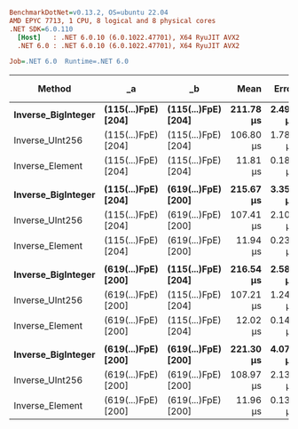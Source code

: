 ``` ini

BenchmarkDotNet=v0.13.2, OS=ubuntu 22.04
AMD EPYC 7713, 1 CPU, 8 logical and 8 physical cores
.NET SDK=6.0.110
  [Host]   : .NET 6.0.10 (6.0.1022.47701), X64 RyuJIT AVX2
  .NET 6.0 : .NET 6.0.10 (6.0.1022.47701), X64 RyuJIT AVX2

Job=.NET 6.0  Runtime=.NET 6.0

```

| Method                 | _a                      | _b                      |          Mean |        Error |       StdDev |    Ratio | Allocated | Alloc Ratio |
|------------------------|-------------------------|-------------------------|--------------:|-------------:|-------------:|---------:|----------:|------------:|
| **Inverse_BigInteger** | **(115(...)FpE) [204]** | **(115(...)FpE) [204]** | **211.78 μs** | **2.499 μs** | **2.087 μs** | **1.00** | **376 B** |    **1.00** |
| Inverse_UInt256        | (115(...)FpE) [204]     | (115(...)FpE) [204]     |     106.80 μs |     1.782 μs |     2.253 μs |     0.51 |         - |        0.00 |
| Inverse_Element        | (115(...)FpE) [204]     | (115(...)FpE) [204]     |      11.81 μs |     0.188 μs |     0.167 μs |     0.06 |         - |        0.00 |
|                        |                         |                         |               |              |              |          |           |             |
| **Inverse_BigInteger** | **(115(...)FpE) [204]** | **(619(...)FpE) [200]** | **215.67 μs** | **3.353 μs** | **2.972 μs** | **1.00** | **376 B** |    **1.00** |
| Inverse_UInt256        | (115(...)FpE) [204]     | (619(...)FpE) [200]     |     107.41 μs |     2.105 μs |     2.161 μs |     0.50 |         - |        0.00 |
| Inverse_Element        | (115(...)FpE) [204]     | (619(...)FpE) [200]     |      11.94 μs |     0.235 μs |     0.231 μs |     0.06 |         - |        0.00 |
|                        |                         |                         |               |              |              |          |           |             |
| **Inverse_BigInteger** | **(619(...)FpE) [200]** | **(115(...)FpE) [204]** | **216.54 μs** | **2.584 μs** | **2.291 μs** | **1.00** | **376 B** |    **1.00** |
| Inverse_UInt256        | (619(...)FpE) [200]     | (115(...)FpE) [204]     |     107.21 μs |     1.244 μs |     1.103 μs |     0.50 |         - |        0.00 |
| Inverse_Element        | (619(...)FpE) [200]     | (115(...)FpE) [204]     |      12.02 μs |     0.143 μs |     0.134 μs |     0.06 |         - |        0.00 |
|                        |                         |                         |               |              |              |          |           |             |
| **Inverse_BigInteger** | **(619(...)FpE) [200]** | **(619(...)FpE) [200]** | **221.30 μs** | **4.075 μs** | **3.812 μs** | **1.00** | **376 B** |    **1.00** |
| Inverse_UInt256        | (619(...)FpE) [200]     | (619(...)FpE) [200]     |     108.97 μs |     2.132 μs |     2.282 μs |     0.49 |         - |        0.00 |
| Inverse_Element        | (619(...)FpE) [200]     | (619(...)FpE) [200]     |      11.96 μs |     0.133 μs |     0.111 μs |     0.05 |         - |        0.00 |
